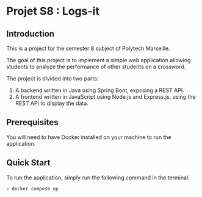 # Projet S8 : Logs-it

## Introduction

This is a project for the semester 8 subject of Polytech Marseille. 

The goal of this project is to implement a simple web application allowing students to analyze the performance of other students on a crossword.

The project is divided into two parts:

1. A backend written in Java using Spring Boot, exposing a REST API.
2. A frontend written in JavaScript using Node.js and Express.js, using the REST API to display the data.

## Prerequisites

You will need to have Docker installed on your machine to run the application.

## Quick Start

To run the application, simply run the following command in the terminal:

```powershell
> docker compose up
```
